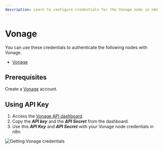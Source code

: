 ```yaml
---
description: Learn to configure credentials for the Vonage node in n8n
---
```


# Vonage

You can use these credentials to authenticate the following nodes with Vonage.
- [Vonage](../../nodes-library/nodes/Vonage/README.md)

## Prerequisites

Create a [Vonage](https://vonage.com) account.

## Using API Key

1. Access the [Vonage API dashboard](https://dashboard.nexmo.com/).
2. Copy the ***API key*** and the ***API Secret*** from the dashboard.
3. Use this ***API Key*** and ***API Secret*** with your Vonage node credentials in n8n.

![Getting Vonage credentials](./using-api.gif)

